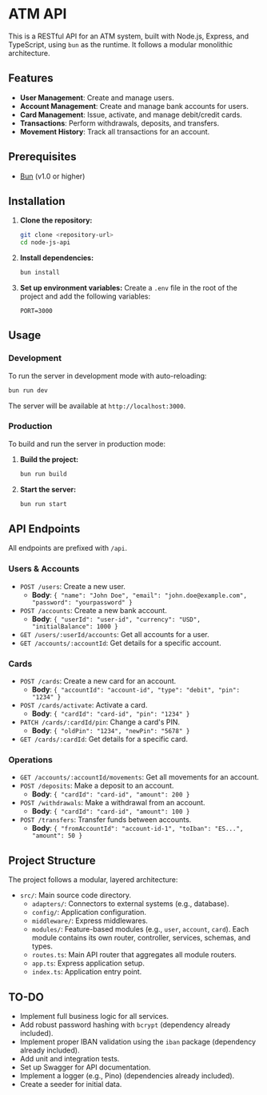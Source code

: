 # ATM API

This is a RESTful API for an ATM system, built with Node.js, Express, and TypeScript, using `bun` as the runtime. It follows a modular monolithic architecture.

## Features

-   **User Management**: Create and manage users.
-   **Account Management**: Create and manage bank accounts for users.
-   **Card Management**: Issue, activate, and manage debit/credit cards.
-   **Transactions**: Perform withdrawals, deposits, and transfers.
-   **Movement History**: Track all transactions for an account.

## Prerequisites

-   [Bun](https://bun.sh/) (v1.0 or higher)

## Installation

1.  **Clone the repository:**
    ```bash
    git clone <repository-url>
    cd node-js-api
    ```

2.  **Install dependencies:**
    ```bash
    bun install
    ```

3.  **Set up environment variables:**
    Create a `.env` file in the root of the project and add the following variables:
    ```
    PORT=3000
    ```

## Usage

### Development

To run the server in development mode with auto-reloading:

```bash
bun run dev
```

The server will be available at `http://localhost:3000`.

### Production

To build and run the server in production mode:

1.  **Build the project:**
    ```bash
    bun run build
    ```

2.  **Start the server:**
    ```bash
    bun run start
    ```

## API Endpoints

All endpoints are prefixed with `/api`.

### Users & Accounts
- `POST /users`: Create a new user.
  - **Body**: `{ "name": "John Doe", "email": "john.doe@example.com", "password": "yourpassword" }`
- `POST /accounts`: Create a new bank account.
  - **Body**: `{ "userId": "user-id", "currency": "USD", "initialBalance": 1000 }`
- `GET /users/:userId/accounts`: Get all accounts for a user.
- `GET /accounts/:accountId`: Get details for a specific account.

### Cards
- `POST /cards`: Create a new card for an account.
  - **Body**: `{ "accountId": "account-id", "type": "debit", "pin": "1234" }`
- `POST /cards/activate`: Activate a card.
  - **Body**: `{ "cardId": "card-id", "pin": "1234" }`
- `PATCH /cards/:cardId/pin`: Change a card's PIN.
  - **Body**: `{ "oldPin": "1234", "newPin": "5678" }`
- `GET /cards/:cardId`: Get details for a specific card.

### Operations
- `GET /accounts/:accountId/movements`: Get all movements for an account.
- `POST /deposits`: Make a deposit to an account.
  - **Body**: `{ "cardId": "card-id", "amount": 200 }`
- `POST /withdrawals`: Make a withdrawal from an account.
  - **Body**: `{ "cardId": "card-id", "amount": 100 }`
- `POST /transfers`: Transfer funds between accounts.
  - **Body**: `{ "fromAccountId": "account-id-1", "toIban": "ES...", "amount": 50 }`

## Project Structure

The project follows a modular, layered architecture:

-   `src/`: Main source code directory.
    -   `adapters/`: Connectors to external systems (e.g., database).
    -   `config/`: Application configuration.
    -   `middleware/`: Express middlewares.
    -   `modules/`: Feature-based modules (e.g., `user`, `account`, `card`). Each module contains its own router, controller, services, schemas, and types.
    -   `routes.ts`: Main API router that aggregates all module routers.
    -   `app.ts`: Express application setup.
    -   `index.ts`: Application entry point.

## TO-DO

-   Implement full business logic for all services.
-   Add robust password hashing with `bcrypt` (dependency already included).
-   Implement proper IBAN validation using the `iban` package (dependency already included).
-   Add unit and integration tests.
-   Set up Swagger for API documentation.
-   Implement a logger (e.g., Pino) (dependencies already included).
-   Create a seeder for initial data.
